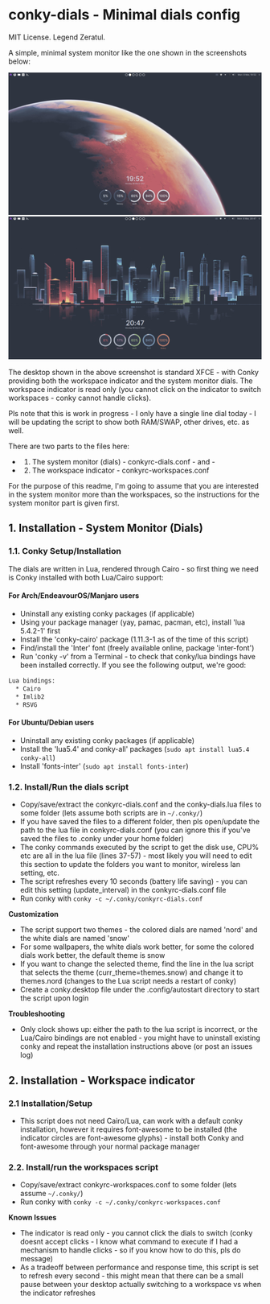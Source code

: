 # conky-dials - Minimal dials config

MIT License. Legend Zeratul.

A simple, minimal system monitor like the one shown in the screenshots below:

![Screenshot 1](sshot-desktop-1.png?raw=true "Screenshot 1 (of 2)")
![Screenshot 2](sshot-desktop-2.png?raw=true "Screenshot 2 (of 2)")

The desktop shown in the above screenshot is standard XFCE - with Conky providing both the workspace indicator and the system monitor dials. The workspace indicator is read only (you cannot click on the indicator to switch workspaces - conky cannot handle clicks).

Pls note that this is work in progress - I only have a single line dial today - I will be updating the script to show both RAM/SWAP, other drives, etc. as well.

There are two parts to the files here:
- 1. The system monitor (dials) - conkyrc-dials.conf - and -
- 2. The workspace indicator - conkyrc-workspaces.conf

For the purpose of this readme, I'm going to assume that you are interested in the system monitor more than the workspaces, so the instructions for the system monitor part is given first.

## 1. Installation - System Monitor (Dials) ##

### 1.1. Conky Setup/Installation ###
The dials are written in Lua, rendered through Cairo - so first thing we need is Conky installed with both Lua/Cairo support:

#### For Arch/EndeavourOS/Manjaro users ####
- Uninstall any existing conky packages (if applicable)
- Using your package manager (yay, pamac, pacman, etc), install 'lua 5.4.2-1' first
- Install the 'conky-cairo' package (1.11.3-1 as of the time of this script) 
- Find/install the 'Inter' font (freely available online, package 'inter-font')
- Run 'conky -v' from a Terminal - to check that conky/lua bindings have been installed correctly. If you see the following output, we're good:

~~~
Lua bindings:
  * Cairo
  * Imlib2
  * RSVG
~~~

#### For Ubuntu/Debian users ####
- Uninstall any existing conky packages (if applicable)
- Install the 'lua5.4' and conky-all' packages (```sudo apt install lua5.4 conky-all```)
- Install 'fonts-inter' (```sudo apt install fonts-inter```)

### 1.2. Install/Run the dials script ###
- Copy/save/extract the conkyrc-dials.conf and the conky-dials.lua files to some folder (lets assume both scripts are in ```~/.conky/```)
- If you have saved the files to a different folder, then pls open/update the path to the lua file in conkyrc-dials.conf (you can ignore this if you've saved the files to .conky under your home folder)
- The conky commands executed by the script to get the disk use, CPU% etc are all in the lua file (lines 37-57) - most likely you will need to edit this section to update the folders you want to monitor, wireless lan setting, etc.
- The script refreshes every 10 seconds (battery life saving) - you can edit this setting (update_interval) in the conkyrc-dials.conf file 
- Run conky with ```conky -c ~/.conky/conkyrc-dials.conf```

**Customization**
- The script support two themes - the colored dials are named 'nord' and the white dials are named 'snow'
- For some wallpapers, the white dials work better, for some the colored dials work better, the default theme is snow
- If you want to change the selected theme, find the line in the lua script that selects the theme (curr_theme=themes.snow) and change it to themes.nord (changes to the Lua script needs a restart of conky)
- Create a conky.desktop file under the .config/autostart directory to start the script upon login

**Troubleshooting**
- Only clock shows up: either the path to the lua script is incorrect, or the Lua/Cairo bindings are not enabled - you might have to uninstall existing conky and repeat the installation instructions above (or post an issues log)

## 2. Installation - Workspace indicator ##

### 2.1 Installation/Setup ###
- This script does not need Cairo/Lua, can work with a default conky installation, however it requires font-awesome to be installed (the indicator circles are font-awesome glyphs) - install both Conky and font-awesome through your normal package manager

### 2.2. Install/run the workspaces script ###
- Copy/save/extract conkyrc-workspaces.conf to some folder (lets assume ```~/.conky/```)
- Run conky with ```conky -c ~/.conky/conkyrc-workspaces.conf```

**Known Issues**
- The indicator is read only - you cannot click the dials to switch (conky doesnt accept clicks - I know what command to execute if I had a mechanism to handle clicks - so if you know how to do this, pls do message)
- As a tradeoff between performance and response time, this script is set to refresh every second - this might mean that there can be a small pause between your desktop actually switching to a workspace vs when the indicator refreshes


